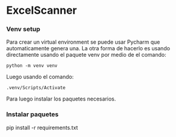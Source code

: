 # ExcelScanner

### Venv setup
Para crear un virtual environment se puede usar Pycharm que automaticamente genera una. La otra forma de hacerlo es usando directamente usando el paquete venv por medio de el comando:
```
python -m venv venv
```
Luego usando el comando:
```
.venv/Scripts/Activate
```
Para luego instalar los paquetes necesarios.

### Instalar paquetes
pip install -r requirements.txt
